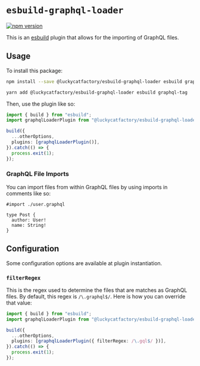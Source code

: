# `esbuild-graphql-loader`

[![npm version](https://badge.fury.io/js/%40luckycatfactory%2Fesbuild-graphql-loader.svg)](https://badge.fury.io/js/%40luckycatfactory%2Fesbuild-graphql-loader)

This is an [esbuild](https://github.com/evanw/esbuild) plugin that allows for the importing of GraphQL files.

## Usage

To install this package:

```sh
npm install --save @luckycatfactory/esbuild-graphql-loader esbuild graphql-tag
```

```sh
yarn add @luckycatfactory/esbuild-graphql-loader esbuild graphql-tag
```

Then, use the plugin like so:

```ts
import { build } from "esbuild";
import graphqlLoaderPlugin from "@luckycatfactory/esbuild-graphql-loader";

build({
  ...otherOptions,
  plugins: [graphqlLoaderPlugin()],
}).catch(() => {
  process.exit(1);
});
```

### GraphQL File Imports

You can import files from within GraphQL files by using imports in comments like so:

```gql
#import ./user.graphql

type Post {
  author: User!
  name: String!
}
```

## Configuration

Some configuration options are available at plugin instantiation.

### `filterRegex`

This is the regex used to determine the files that are matches as GraphQL files.
By default, this regex is `/\.graphql$/`.
Here is how you can override that value:

```ts
import { build } from "esbuild";
import graphqlLoaderPlugin from "@luckycatfactory/esbuild-graphql-loader";

build({
  ...otherOptions,
  plugins: [graphqlLoaderPlugin({ filterRegex: /\.gql$/ })],
}).catch(() => {
  process.exit(1);
});
```
